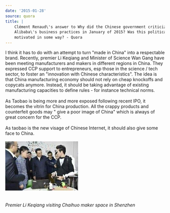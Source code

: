 ```yaml
---
date: '2015-01-28'
source: quora
title: |
    Clément Renaud\'s answer to Why did the Chinese government criticize
    Alibaba\'s business practices in January of 2015? Was this politically
    motivated in some way? - Quora
---
```


I think it has to do with an attempt to turn \"made in China\" into a
respectable brand. Recently, premier Li Keqiang and Minister of Science
Wan Gang have been meeting manufacturers and makers in different regions
in China. They expressed CCP support to entrepreneurs, esp those in the
science / tech sector, to foster an \"innovation with Chinese
characteristics\". The idea is that China manufacturing economy should
not rely on cheap knockoffs and copycats anymore. Instead, it should be
taking advantage of existing manufacturing capacities to define rules -
for instance technical norms.\
​\
As Taobao is being more and more exposed following recent IPO, it
becomes the vitrin for China production. All the crappy products and
counterfeit goods may \" give a poor image of China\" which is always of
great concern for the CCP.\
\
As taobao is the new visage of Chinese Internet, it should also give
some face to China.\
​\
![](./img/main-qimg-060d00eeac43d9972f4da6401c894f59-c.png)​\
​\
\
*Premier Li Keqiang visiting Chaihuo maker space in Shenzhen*
